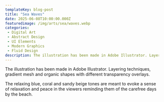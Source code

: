 ```yaml
---
templateKey: blog-post
title: "Sea Waves"
date: 2025-06-08T10:00:00.000Z
featuredimage: /img/arts/sea/waves.webp
categories:
 - Digital Art
 - Abstract Design
 - UI Elements
 - Modern Graphics
 - Fluid Design
description: The illustration has been made in Adobe Illustrator. Layering techniques, gradient mesh and organic shapes with different transparency overlays. 
---
```


The illustration has been made in Adobe Illustrator. Layering techniques, gradient mesh and organic shapes with different transparency overlays. 

The relaxing blue, coral and sandy beige tones are meant to evoke a sense of relaxation and peace in the viewers reminding them of the carefree days by the beach.
